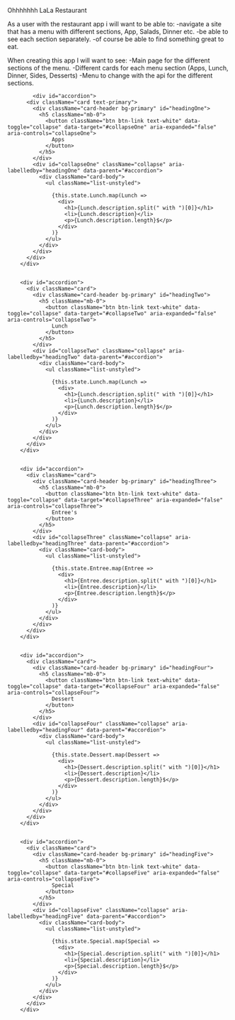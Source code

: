 Ohhhhhhh LaLa Restaurant

As a user with the restaurant app i will want to be able to:
    -navigate a site that has a menu with different sections, App, Salads, Dinner etc.
    -be able to see each section separately.
    -of course be able to find something great to eat.

When creating this app I will want to see:
    -Main page for the different sections of the menu.
    -Different cards for each menu section (Apps, Lunch, Dinner, Sides, Desserts)
    -Menu to change with the api for the different sections.



            <div id="accordion">
          <div className="card text-primary">
            <div className="card-header bg-primary" id="headingOne">
              <h5 className="mb-0">
                <button className="btn btn-link text-white" data-toggle="collapse" data-target="#collapseOne" aria-expanded="false" aria-controls="collapseOne">
                  Apps
                </button>
              </h5>
            </div>
            <div id="collapseOne" className="collapse" aria-labelledby="headingOne" data-parent="#accordion">
              <div className="card-body">
                <ul className="list-unstyled">

                  {this.state.Lunch.map(Lunch =>
                    <div>
                      <h1>{Lunch.description.split(" with ")[0]}</h1>
                      <li>{Lunch.description}</li>
                      <p>{Lunch.description.length}$</p>
                    </div>
                  )}
                </ul>
              </div>
            </div>
          </div>
        </div>


        <div id="accordion">
          <div className="card">
            <div className="card-header bg-primary" id="headingTwo">
              <h5 className="mb-0">
                <button className="btn btn-link text-white" data-toggle="collapse" data-target="#collapseTwo" aria-expanded="false" aria-controls="collapseTwo">
                  Lunch
                </button>
              </h5>
            </div>
            <div id="collapseTwo" className="collapse" aria-labelledby="headingTwo" data-parent="#accordion">
              <div className="card-body">
                <ul className="list-unstyled">

                  {this.state.Lunch.map(Lunch =>
                    <div>
                      <h1>{Lunch.description.split(" with ")[0]}</h1>
                      <li>{Lunch.description}</li>
                      <p>{Lunch.description.length}$</p>
                    </div>
                  )}
                </ul>
              </div>
            </div>
          </div>
        </div>


        <div id="accordion">
          <div className="card">
            <div className="card-header bg-primary" id="headingThree">
              <h5 className="mb-0">
                <button className="btn btn-link text-white" data-toggle="collapse" data-target="#collapseThree" aria-expanded="false" aria-controls="collapseThree">
                  Entree's
                </button>
              </h5>
            </div>
            <div id="collapseThree" className="collapse" aria-labelledby="headingThree" data-parent="#accordion">
              <div className="card-body">
                <ul className="list-unstyled">

                  {this.state.Entree.map(Entree =>
                    <div>
                      <h1>{Entree.description.split(" with ")[0]}</h1>
                      <li>{Entree.description}</li>
                      <p>{Entree.description.length}$</p>
                    </div>
                  )}
                </ul>
              </div>
            </div>
          </div>
        </div>


        <div id="accordion">
          <div className="card">
            <div className="card-header bg-primary" id="headingFour">
              <h5 className="mb-0">
                <button className="btn btn-link text-white" data-toggle="collapse" data-target="#collapseFour" aria-expanded="false" aria-controls="collapseFour">
                  Dessert
                </button>
              </h5>
            </div>
            <div id="collapseFour" className="collapse" aria-labelledby="headingFour" data-parent="#accordion">
              <div className="card-body">
                <ul className="list-unstyled">

                  {this.state.Dessert.map(Dessert =>
                    <div>
                      <h1>{Dessert.description.split(" with ")[0]}</h1>
                      <li>{Dessert.description}</li>
                      <p>{Dessert.description.length}$</p>
                    </div>
                  )}
                </ul>
              </div>
            </div>
          </div>
        </div>


        <div id="accordion">
          <div className="card">
            <div className="card-header bg-primary" id="headingFive">
              <h5 className="mb-0">
                <button className="btn btn-link text-white" data-toggle="collapse" data-target="#collapseFive" aria-expanded="false" aria-controls="collapseFive">
                  Special
                </button>
              </h5>
            </div>
            <div id="collapseFive" className="collapse" aria-labelledby="headingFive" data-parent="#accordion">
              <div className="card-body">
                <ul className="list-unstyled">

                  {this.state.Special.map(Special =>
                    <div>
                      <h1>{Special.description.split(" with ")[0]}</h1>
                      <li>{Special.description}</li>
                      <p>{Special.description.length}$</p>
                    </div>
                  )}
                </ul>
              </div>
            </div>
          </div>
        </div>
